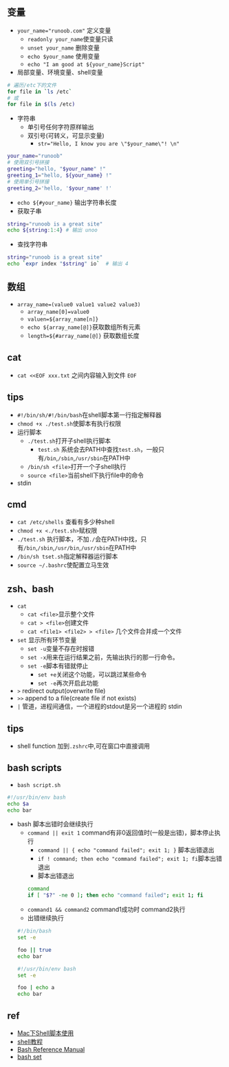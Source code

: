 


## 变量
+ `your_name="runoob.com"` 定义变量
    - `readonly your_name`使变量只读
    - `unset your_name` 删除变量
    - `echo $your_name` 使用变量
    - `echo "I am good at ${your_name}Script"`
+ 局部变量、环境变量、shell变量
```sh
# 遍历/etc下的文件
for file in `ls /etc`  
# 或
for file in $(ls /etc)
```
+ 字符串
    - 单引号任何字符原样输出
    - 双引号(可转义，可显示变量)
        + `str="Hello, I know you are \"$your_name\"! \n"`
```sh
your_name="runoob"
# 使用双引号拼接
greeting="hello, "$your_name" !"
greeting_1="hello, ${your_name} !"
# 使用单引号拼接
greeting_2='hello, '$your_name' !'
```
+ `echo ${#your_name}` 输出字符串长度
+ 获取子串
```sh
string="runoob is a great site"
echo ${string:1:4} # 输出 unoo
```
+ 查找字符串
```sh
string="runoob is a great site"
echo `expr index "$string" io`  # 输出 4
```
## 数组
+ `array_name=(value0 value1 value2 value3)`
    - `array_name[0]=value0`
    - `valuen=${array_name[n]}`
    - `echo ${array_name[@]}`获取数组所有元素
    - `length=${#array_name[@]}` 获取数组长度
## cat
+ `cat <<EOF xxx.txt` 
之间内容输入到文件
`EOF`


## tips
+ `#!/bin/sh/#!/bin/bash`在shell脚本第一行指定解释器
+ `chmod +x ./test.sh`使脚本有执行权限
+ 运行脚本
    + `./test.sh`打开子shell执行脚本
        - `test.sh` 系统会去PATH中查找`test.sh`，一般只有`/bin`,`/sbin`,`/usr/sbin`在PATH中
    + `/bin/sh <file>`打开一个子shell执行
    + `source <file>`当前shell下执行file中的命令
+ stdin
## cmd
+ `cat /etc/shells` 查看有多少种shell
+ `chmod +x <./test.sh>`赋权限
+ `./test.sh` 执行脚本，不加`./`会在PATH中找，只有`/bin`,`/sbin`,`/usr/bin`,`/usr/sbin`在PATH中
+ `/bin/sh tset.sh`指定解释器运行脚本
+ `source ~/.bashrc`使配置立马生效

## zsh、bash
+ `cat`
    - `cat <file>`显示整个文件
    - `cat > <file>`创建文件
    - `cat <file1> <file2> > <file>` 几个文件合并成一个文件
+ `set` 显示所有环节变量
    - `set -u`变量不存在时报错
    - `set -x`用来在运行结果之前，先输出执行的那一行命令。
    - `set -e`脚本有错就停止
        + `set +e`关闭这个功能，可以跳过某些命令
        + `set -e`再次开启此功能
+ `>` redirect output(overwrite file)
+ `>>` append to a file(create file if not exists)
+ `|` 管道，进程间通信，一个进程的stdout是另一个进程的 stdin

## tips

+ shell function 加到`.zshrc`中,可在窗口中直接调用

## bash scripts

+ `bash script.sh`
```sh
#!/usr/bin/env bash
echo $a
echo bar
```
+ bash 脚本出错时会继续执行
    - `command || exit 1` command有非0返回值时(一般是出错)，脚本停止执行
        + `command || { echo "command failed"; exit 1; }` 脚本出错退出
        + `if ! command; then echo "command failed"; exit 1; fi`脚本出错退出
        + 脚本出错退出
        ```sh
        command
        if [ "$?" -ne 0 ]; then echo "command failed"; exit 1; fi
        ```
    - `command1 && command2` command1成功时 command2执行
    - 出错继续执行
    ```sh
    #!/bin/bash
    set -e

    foo || true
    echo bar

    #!/usr/bin/env bash
    set -e

    foo | echo a
    echo bar
    ```



## ref
+ [Mac下Shell脚本使用](https://www.jianshu.com/p/780cdac4e9a7)
+ [shell教程](https://www.runoob.com/linux/linux-shell-func.html)
+ [Bash Reference Manual](https://www.gnu.org/software/bash/manual/html_node/index.html#SEC_Contents)
+ [bash set](http://www.ruanyifeng.com/blog/2017/11/bash-set.html)

<!-- issue -->

